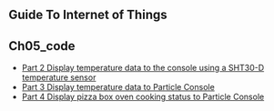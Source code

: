 
## Guide To Internet of Things
## Ch05_code

+ [Part 2 Display temperature data to the console using a SHT30-D temperature sensor](./ReadTemperature_SHT30-D.ino)
+ [Part 3 Display temperature data to Particle Console](./WriteTemperatureToParticle.ino)
+ [Part 4 Display pizza box oven cooking status to Particle Console](./WriteCookingStatusToParticle.ino)
